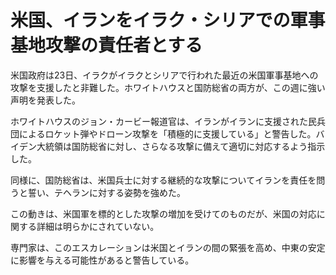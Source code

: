 # 米国、イランをイラク・シリアでの軍事基地攻撃の責任者とする

米国政府は23日、イラクがイラクとシリアで行われた最近の米国軍事基地への攻撃を支援したと非難した。ホワイトハウスと国防総省の両方が、この週に強い声明を発表した。

ホワイトハウスのジョン・カービー報道官は、イランがイランに支援された民兵団によるロケット弾やドローン攻撃を「積極的に支援している」と警告した。バイデン大統領は国防総省に対し、さらなる攻撃に備えて適切に対応するよう指示した。

同様に、国防総省は、米国兵士に対する継続的な攻撃についてイランを責任を問うと誓い、テヘランに対する姿勢を強めた。

この動きは、米国軍を標的とした攻撃の増加を受けてのものだが、米国の対応に関する詳細は明らかにされていない。

専門家は、このエスカレーションは米国とイランの間の緊張を高め、中東の安定に影響を与える可能性があると警告している。

